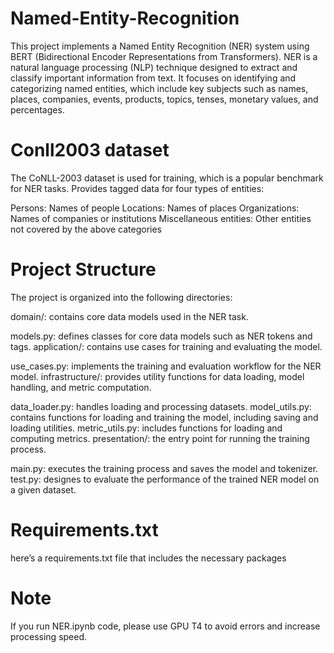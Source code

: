 # Named-Entity-Recognition

This project implements a Named Entity Recognition (NER) system using BERT (Bidirectional Encoder Representations from Transformers). NER is a natural language processing (NLP) technique designed to extract and classify important information from text. It focuses on identifying and categorizing named entities, which include key subjects such as names, places, companies, events, products, topics, tenses, monetary values, and percentages.


# Conll2003 dataset

The CoNLL-2003 dataset is used for training, which is a popular benchmark for NER tasks. Provides tagged data for four types of entities:

Persons: Names of people
Locations: Names of places
Organizations: Names of companies or institutions
Miscellaneous entities: Other entities not covered by the above categories

# Project Structure
The project is organized into the following directories:

domain/: contains core data models used in the NER task.

models.py: defines classes for core data models such as NER tokens and tags.
application/: contains use cases for training and evaluating the model.

use_cases.py: implements the training and evaluation workflow for the NER model.
infrastructure/: provides utility functions for data loading, model handling, and metric computation.

data_loader.py: handles loading and processing datasets.
model_utils.py: contains functions for loading and training the model, including saving and loading utilities.
metric_utils.py: includes functions for loading and computing metrics.
presentation/: the entry point for running the training process.

main.py: executes the training process and saves the model and tokenizer.
test.py: designes to evaluate the performance of the trained NER model on a given dataset.
# Requirements.txt 
here’s a requirements.txt file that includes the necessary packages

# Note
If you run NER.ipynb code, please use GPU T4 to avoid errors and increase processing speed.

